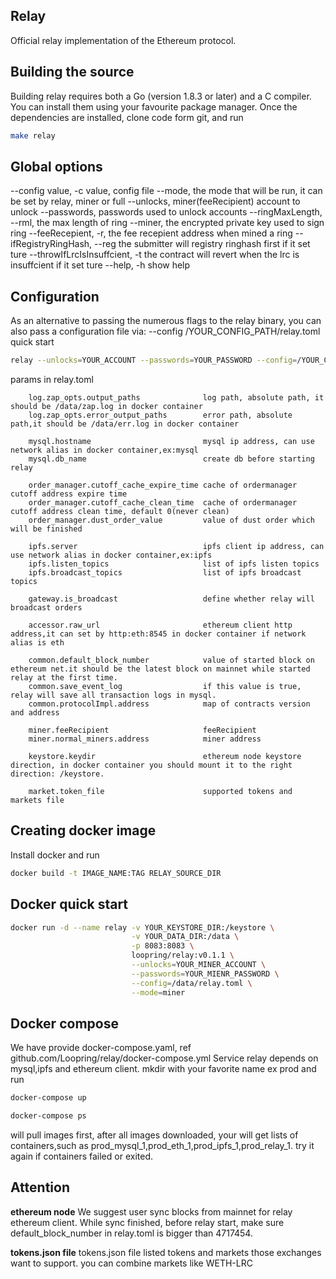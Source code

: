 ## ****Relay****

Official relay implementation of the Ethereum protocol.


## **Building the source**
Building relay requires both a Go (version 1.8.3 or later) and a C compiler.
You can install them using your favourite package manager.
Once the dependencies are installed, clone code form git, and run
```bash
make relay
```

## **Global    options**
   --config value, -c value,            config file
   --mode,                              the mode that will be run, it can be set by relay, miner or full
   --unlocks,                           miner(feeRecipient) account to unlock
   --passwords,                         passwords used to unlock accounts
   --ringMaxLength, --rml,              the max length of ring
   --miner,                             the encrypted private key used to sign ring
   --feeRecepient, -r,                  the fee recepient address when mined a ring
   --ifRegistryRingHash, --reg          the submitter will registry ringhash first if it set ture
   --throwIfLrcIsInsuffcient, -t        the contract will revert when the lrc is insuffcient if it set ture
   --help, -h                           show help


## **Configuration**
As an alternative to passing the numerous flags to the relay binary, you can also pass a configuration file via:
--config /YOUR_CONFIG_PATH/relay.toml
quick start
```bash
relay --unlocks=YOUR_ACCOUNT --passwords=YOUR_PASSWORD --config=/YOUR_CONFIG_PATH/relay.toml --mode=miner
```

params in relay.toml
```$xslt
    log.zap_opts.output_paths              log path, absolute path, it should be /data/zap.log in docker container
    log.zap_opts.error_output_paths        error path, absolute path,it should be /data/err.log in docker container

    mysql.hostname                         mysql ip address, can use network alias in docker container,ex:mysql
    mysql.db_name                          create db before starting relay
    
    order_manager.cutoff_cache_expire_time cache of ordermanager cutoff address expire time
    order_manager.cutoff_cache_clean_time  cache of ordermanager cutoff address clean time, default 0(never clean)
    order_manager.dust_order_value         value of dust order which will be finished
    
    ipfs.server                            ipfs client ip address, can use network alias in docker container,ex:ipfs
    ipfs.listen_topics                     list of ipfs listen topics
    ipfs.broadcast_topics                  list of ipfs broadcast topics
    
    gateway.is_broadcast                   define whether relay will broadcast orders
    
    accessor.raw_url                       ethereum client http address,it can set by http:eth:8545 in docker container if network alias is eth
    
    common.default_block_number            value of started block on ethereum net.it should be the latest block on mainnet while started relay at the first time.
    common.save_event_log                  if this value is true, relay will save all transaction logs in mysql.
    common.protocolImpl.address            map of contracts version and address
    
    miner.feeRecipient                     feeRecipient
    miner.normal_miners.address            miner address

    keystore.keydir                        ethereum node keystore direction, in docker container you should mount it to the right direction: /keystore.
    
    market.token_file                      supported tokens and markets file
```

## **Creating docker image**
Install docker and run
```bash
docker build -t IMAGE_NAME:TAG RELAY_SOURCE_DIR
```

## **Docker quick start**
```bash
docker run -d --name relay -v YOUR_KEYSTORE_DIR:/keystore \
                           -v YOUR_DATA_DIR:/data \
                           -p 8083:8083 \
                           loopring/relay:v0.1.1 \
                           --unlocks=YOUR_MINER_ACCOUNT \
                           --passwords=YOUR_MIENR_PASSWORD \
                           --config=/data/relay.toml \
                           --mode=miner
```


## **Docker compose**
We have provide docker-compose.yaml, ref github.com/Loopring/relay/docker-compose.yml
Service relay depends on mysql,ipfs and ethereum client. mkdir with your favorite name ex prod and run 
```bash
docker-compose up
```
```bash
docker-compose ps
```
will pull images first, after all images downloaded, your will get lists of containers,such as prod_mysql_1,prod_eth_1,prod_ipfs_1,prod_relay_1.
try it again if containers failed or exited.

## **Attention**
**ethereum node**
We suggest user sync blocks from mainnet for relay ethereum client.
While sync finished, before relay start, make sure default_block_number in relay.toml  is bigger than 4717454.

**tokens.json file**
tokens.json file listed tokens and markets those exchanges want to support.
you can combine markets like WETH-LRC

